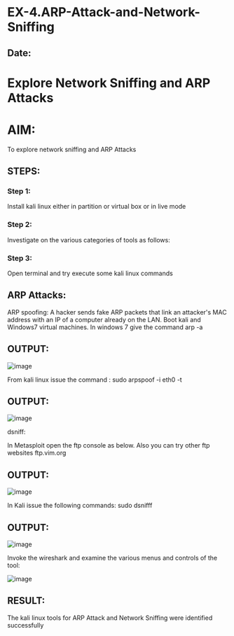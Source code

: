 # EX-4.ARP-Attack-and-Network-Sniffing
## Date:
# Explore Network Sniffing and ARP Attacks

# AIM:

To explore network sniffing and ARP Attacks

## STEPS:

### Step 1:

Install kali linux either in partition or virtual box or in live mode

### Step 2:

Investigate on the various categories of tools as follows:


### Step 3:
Open terminal and try execute some kali linux commands

## ARP Attacks:  
ARP spoofing: A hacker sends fake ARP packets that link an attacker's MAC address with an IP of a computer already on the LAN. 
Boot kali and Windows7 virtual machines.
In windows 7 give the command arp -a
## OUTPUT:

![image](https://github.com/Darkwebnew/ARP-Attack-and-Network-Sniffing/assets/143114486/73a8779a-4686-4f0f-88f2-fc8a1d311b6e)

From kali linux issue the command :
sudo arpspoof -i eth0 -t <target system> <gateway>
## OUTPUT:

![image](https://github.com/Darkwebnew/ARP-Attack-and-Network-Sniffing/assets/143114486/28f8309a-892a-42c9-b9d7-21a827c89438)

dsniff:

In Metasploit open the ftp console as below. Also you can try other ftp websites ftp.vim.org
## OUTPUT:

![image](https://github.com/Darkwebnew/ARP-Attack-and-Network-Sniffing/assets/143114486/7ed2b359-5946-4877-a6d1-fc929c69deb2)

In Kali issue the following commands:
sudo dsnifff
## OUTPUT:

![image](https://github.com/Darkwebnew/ARP-Attack-and-Network-Sniffing/assets/143114486/af9d1b0f-2bfc-4068-a84d-2e2ad5d229ab)

Invoke the wireshark and examine the various menus  and controls of the tool:

![image](https://github.com/Darkwebnew/ARP-Attack-and-Network-Sniffing/assets/143114486/68b0f74b-1241-4353-8bb9-0a60f67536bf)

## RESULT:
The kali linux tools for ARP Attack and Network Sniffing were identified successfully
